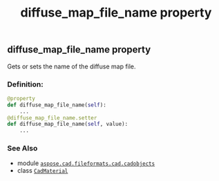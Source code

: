 ﻿---
title: diffuse_map_file_name property
second_title: Aspose.CAD for Python via .NET API References
description: 
type: docs
weight: 350
url: /python-net/aspose.cad.fileformats.cad.cadobjects/cadmaterial/diffuse_map_file_name/
is_root: false
---

## diffuse_map_file_name property


Gets or sets the name of the diffuse map file.
### Definition:
```python
@property
def diffuse_map_file_name(self):
    ...
@diffuse_map_file_name.setter
def diffuse_map_file_name(self, value):
    ...
```

### See Also
* module [`aspose.cad.fileformats.cad.cadobjects`](../../)
* class [`CadMaterial`](/cad/python-net/aspose.cad.fileformats.cad.cadobjects/cadmaterial)

